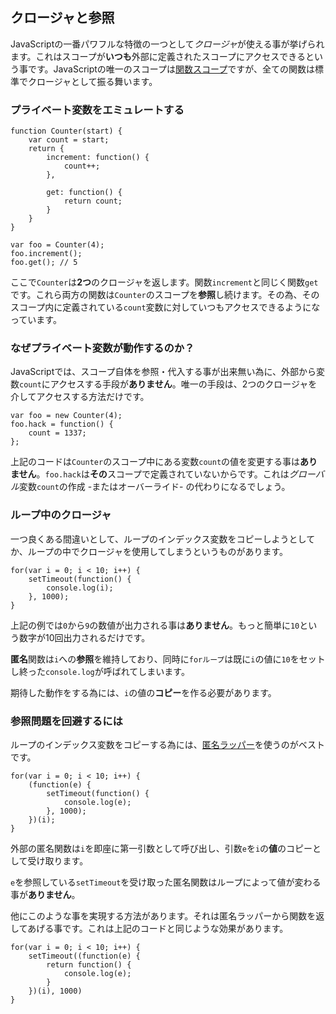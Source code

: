 ## クロージャと参照

JavaScriptの一番パワフルな特徴の一つとして*クロージャ*が使える事が挙げられます。これはスコープが**いつも**外部に定義されたスコープにアクセスできるという事です。JavaScriptの唯一のスコープは[関数スコープ](#function.scopes)ですが、全ての関数は標準でクロージャとして振る舞います。

### プライベート変数をエミュレートする

    function Counter(start) {
        var count = start;
        return {
            increment: function() {
                count++;
            },

            get: function() {
                return count;
            }
        }
    }

    var foo = Counter(4);
    foo.increment();
    foo.get(); // 5

ここで`Counter`は**2つ**のクロージャを返します。関数`increment`と同じく関数`get`です。これら両方の関数は`Counter`のスコープを**参照**し続けます。その為、そのスコープ内に定義されている`count`変数に対していつもアクセスできるようになっています。

### なぜプライベート変数が動作するのか？

JavaScriptでは、スコープ自体を参照・代入する事が出来無い為に、外部から変数`count`にアクセスする手段が**ありません**。唯一の手段は、2つのクロージャを介してアクセスする方法だけです。

    var foo = new Counter(4);
    foo.hack = function() {
        count = 1337;
    };

上記のコードは`Counter`のスコープ中にある変数`count`の値を変更する事は**ありません**。`foo.hack`は**その**スコープで定義されていないからです。これは*グローバル*変数`count`の作成 -またはオーバーライド- の代わりになるでしょう。

### ループ中のクロージャ

一つ良くある間違いとして、ループのインデックス変数をコピーしようとしてか、ループの中でクロージャを使用してしまうというものがあります。

    for(var i = 0; i < 10; i++) {
        setTimeout(function() {
            console.log(i);
        }, 1000);
    }

上記の例では`0`から`9`の数値が出力される事は**ありません**。もっと簡単に`10`という数字が10回出力されるだけです。

**匿名**関数は`i`への**参照**を維持しており、同時に`forループ`は既に`i`の値に`10`をセットし終った`console.log`が呼ばれてしまいます。

期待した動作をする為には、`i`の値の**コピー**を作る必要があります。

### 参照問題を回避するには

ループのインデックス変数をコピーする為には、[匿名ラッパー](#function.scopes)を使うのがベストです。

    for(var i = 0; i < 10; i++) {
        (function(e) {
            setTimeout(function() {
                console.log(e);  
            }, 1000);
        })(i);
    }

外部の匿名関数は`i`を即座に第一引数として呼び出し、引数`e`を`i`の**値**のコピーとして受け取ります。

`e`を参照している`setTimeout`を受け取った匿名関数はループによって値が変わる事が**ありません**。

他にこのような事を実現する方法があります。それは匿名ラッパーから関数を返してあげる事です。これは上記のコードと同じような効果があります。

    for(var i = 0; i < 10; i++) {
        setTimeout((function(e) {
            return function() {
                console.log(e);
            }
        })(i), 1000)
    }

